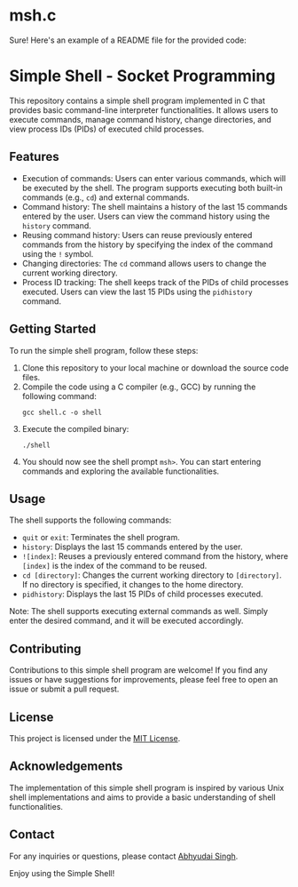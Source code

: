 # msh.c
Sure! Here's an example of a README file for the provided code:

# Simple Shell - Socket Programming

This repository contains a simple shell program implemented in C that provides basic command-line interpreter functionalities. It allows users to execute commands, manage command history, change directories, and view process IDs (PIDs) of executed child processes.

## Features

- Execution of commands: Users can enter various commands, which will be executed by the shell. The program supports executing both built-in commands (e.g., `cd`) and external commands.
- Command history: The shell maintains a history of the last 15 commands entered by the user. Users can view the command history using the `history` command.
- Reusing command history: Users can reuse previously entered commands from the history by specifying the index of the command using the `!` symbol.
- Changing directories: The `cd` command allows users to change the current working directory.
- Process ID tracking: The shell keeps track of the PIDs of child processes executed. Users can view the last 15 PIDs using the `pidhistory` command.

## Getting Started

To run the simple shell program, follow these steps:

1. Clone this repository to your local machine or download the source code files.
2. Compile the code using a C compiler (e.g., GCC) by running the following command:
   ```
   gcc shell.c -o shell
   ```
3. Execute the compiled binary:
   ```
   ./shell
   ```
4. You should now see the shell prompt `msh>`. You can start entering commands and exploring the available functionalities.

## Usage

The shell supports the following commands:

- `quit` or `exit`: Terminates the shell program.
- `history`: Displays the last 15 commands entered by the user.
- `![index]`: Reuses a previously entered command from the history, where `[index]` is the index of the command to be reused.
- `cd [directory]`: Changes the current working directory to `[directory]`. If no directory is specified, it changes to the home directory.
- `pidhistory`: Displays the last 15 PIDs of child processes executed.

Note: The shell supports executing external commands as well. Simply enter the desired command, and it will be executed accordingly.

## Contributing

Contributions to this simple shell program are welcome! If you find any issues or have suggestions for improvements, please feel free to open an issue or submit a pull request.

## License

This project is licensed under the [MIT License](LICENSE).

## Acknowledgements

The implementation of this simple shell program is inspired by various Unix shell implementations and aims to provide a basic understanding of shell functionalities.

## Contact

For any inquiries or questions, please contact [Abhyudai Singh](https://github.com/Axs7941).

Enjoy using the Simple Shell!
